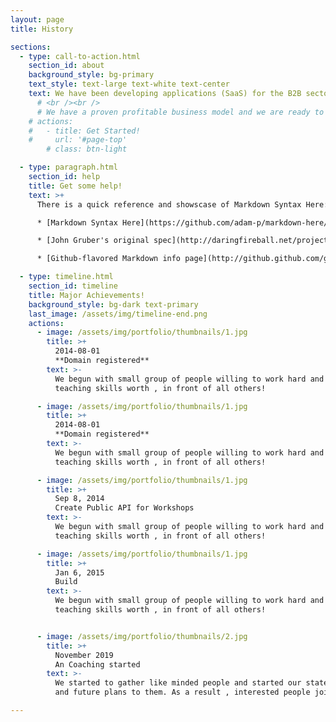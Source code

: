 ```yaml
---
layout: page
title: History

sections:
  - type: call-to-action.html
    section_id: about
    background_style: bg-primary
    text_style: text-large text-white text-center
    text: We have been developing applications (SaaS) for the B2B sector since 2014. Our software is used by many global companies including Shimano, Karl Lagerfeld, Daniel Hechter and Bergans.
      # <br /><br />
      # We have a proven profitable business model and we are ready to expand our team.
    # actions:
    #   - title: Get Started!
    #     url: '#page-top'
        # class: btn-light

  - type: paragraph.html
    section_id: help
    title: Get some help!
    text: >+
      There is a quick reference and showscase of Markdown Syntax Here:

      * [Markdown Syntax Here](https://github.com/adam-p/markdown-here/wiki/Markdown-Cheatsheet).

      * [John Gruber's original spec](http://daringfireball.net/projects/markdown/).

      * [Github-flavored Markdown info page](http://github.github.com/github-flavored-markdown/).

  - type: timeline.html
    section_id: timeline
    title: Major Achievements!
    background_style: bg-dark text-primary
    last_image: /assets/img/timeline-end.png
    actions:
      - image: /assets/img/portfolio/thumbnails/1.jpg
        title: >+
          2014-08-01
          **Domain registered**
        text: >-
          We begun with small group of people willing to work hard and make our
          teaching skills worth , in front of all others!

      - image: /assets/img/portfolio/thumbnails/1.jpg
        title: >+
          2014-08-01
          **Domain registered**
        text: >-
          We begun with small group of people willing to work hard and make our
          teaching skills worth , in front of all others!

      - image: /assets/img/portfolio/thumbnails/1.jpg
        title: >+
          Sep 8, 2014
          Create Public API for Workshops
        text: >-
          We begun with small group of people willing to work hard and make our
          teaching skills worth , in front of all others!

      - image: /assets/img/portfolio/thumbnails/1.jpg
        title: >+
          Jan 6, 2015
          Build 
        text: >-
          We begun with small group of people willing to work hard and make our
          teaching skills worth , in front of all others!


      - image: /assets/img/portfolio/thumbnails/2.jpg
        title: >+
          November 2019
          An Coaching started
        text: >-
          We started to gather like minded people and started our stategies
          and future plans to them. As a result , interested people joined us!

---
```

